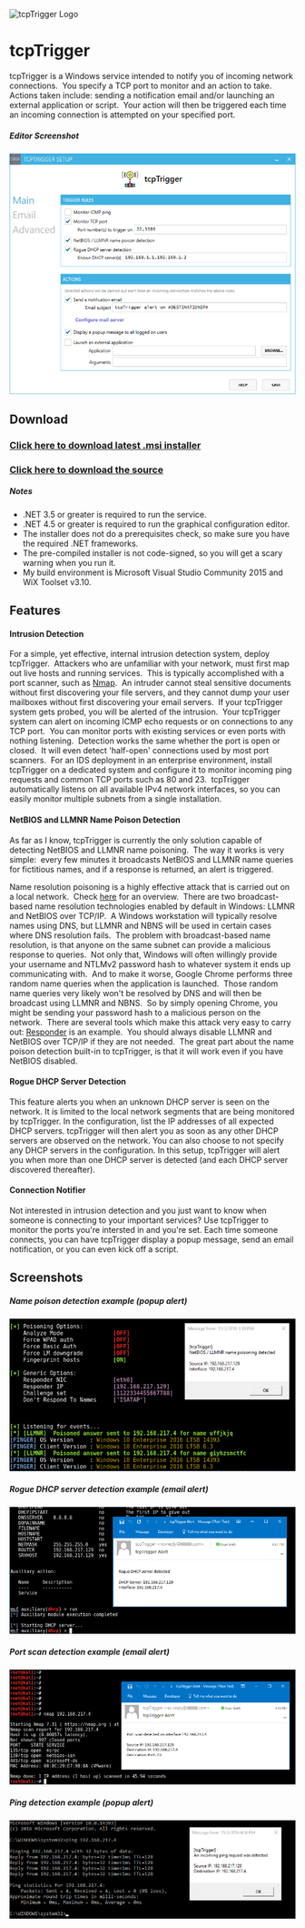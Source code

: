 ![tcpTrigger Logo](https://github.com/R-Smith/tcpTrigger/raw/master/tcpTrigger.Editor/Resources/tcpTrigger%20Logo.png?raw=true)

tcpTrigger
==========

tcpTrigger is a Windows service intended to notify you of incoming network connections.  You specify a TCP port to monitor and an action to take.  Actions taken include: sending a notification email and/or launching an external application or script.  Your action will then be triggered each time an incoming connection is attempted on your specified port.

##### Editor Screenshot
![tcpTrigger Editor](https://github.com/R-Smith/supporting-docs/raw/master/tcpTrigger/tcpTrigger_1.2.png?raw=true "tcpTrigger Editor")

Download
--------
### [Click here to download latest .msi installer](https://github.com/R-Smith/tcpTrigger/releases/download/v1.2.2/tcpTrigger.Setup.msi)
### [Click here to download the source](https://github.com/R-Smith/tcpTrigger/archive/master.zip)
##### Notes
* .NET 3.5 or greater is required to run the service.
* .NET 4.5 or greater is required to run the graphical configuration editor.
* The installer does not do a prerequisites check, so make sure you have the required .NET frameworks.
* The pre-compiled installer is not code-signed, so you will get a scary warning when you run it.
* My build environment is Microsoft Visual Studio Community 2015 and WiX Toolset v3.10.


Features
--------

#### Intrusion Detection

For a simple, yet effective, internal intrusion detection system, deploy tcpTrigger.  Attackers who are unfamiliar with your network, must first map out live hosts and running services.  This is typically accomplished with a port scanner, such as [Nmap](https://nmap.org).  An intruder cannot steal sensitive documents without first discovering your file servers, and they cannot dump your user mailboxes without first discovering your email servers.  If your tcpTrigger system gets probed, you will be alerted of the intrusion.  Your tcpTrigger system can alert on incoming ICMP echo requests or on connections to any TCP port.  You can monitor ports with existing services or even ports with nothing listening.  Detection works the same whether the port is open or closed.  It will even detect 'half-open' connections used by most port scanners.  For an IDS deployment in an enterprise environment, install tcpTrigger on a dedicated system and configure it to monitor incoming ping requests and common TCP ports such as 80 and 23.  tcpTrigger automatically listens on all available IPv4 network interfaces, so you can easily monitor multiple subnets from a single installation.


#### NetBIOS and LLMNR Name Poison Detection

As far as I know, tcpTrigger is currently the only solution capable of detecting NetBIOS and LLMNR name poisoning.  The way it works is very simple:  every few minutes it broadcasts NetBIOS and LLMNR name queries for fictitious names, and if a response is returned, an alert is triggered.


Name resolution poisoning is a highly effective attack that is carried out on a local network.  Check [here](https://www.sternsecurity.com/blog/local-network-attacks-llmnr-and-nbt-ns-poisoning) for an overview.  There are two broadcast-based name resolution technologies enabled by default in Windows: LLMNR and NetBIOS over TCP/IP.  A Windows workstation will typically resolve names using DNS, but LLMNR and NBNS will be used in certain cases where DNS resolution fails.  The problem with broadcast-based name resolution, is that anyone on the same subnet can provide a malicious response to queries.  Not only that, Windows will often willingly provide your username and NTLMv2 password hash to whatever system it ends up communicating with.  And to make it worse, Google Chrome performs three random name queries when the application is launched.  Those random name queries very likely won't be resolved by DNS and will then be broadcast using LLMNR and NBNS.  So by simply opening Chrome, you might be sending your password hash to a malicious person on the network.  There are several tools which make this attack very easy to carry out: [Responder](https://github.com/lgandx/Responder) is an example.  You should always disable LLMNR and NetBIOS over TCP/IP if they are not needed.  The great part about the name poison detection built-in to tcpTrigger, is that it will work even if you have NetBIOS disabled.


#### Rogue DHCP Server Detection

This feature alerts you when an unknown DHCP server is seen on the network.  It is limited to the local network segments that are being monitored by tcpTrigger.  In the configuration, list the IP addresses of all expected DHCP servers.  tcpTrigger will then alert you as soon as any other DHCP servers are observed on the network.  You can also choose to not specify any DHCP servers in the configuration.  In this setup, tcpTrigger will alert you when more than one DHCP server is detected (and each DHCP server discovered thereafter).


#### Connection Notifier

Not interested in intrusion detection and you just want to know when someone is connecting to your important services?  Use tcpTrigger to monitor the ports you're intersted in and you're set.  Each time someone connects, you can have tcpTrigger display a popup message, send an email notification, or you can even kick off a script.


Screenshots
--------------------
##### Name poison detection example (popup alert)
![tcpTrigger name poison detection](https://github.com/R-Smith/supporting-docs/raw/master/tcpTrigger/tcpTrigger.NamePoison.png?raw=true "tcpTrigger name poison detection")

##### Rogue DHCP server detection example (email alert)
![tcpTrigger rogue DHCP server detection](https://github.com/R-Smith/supporting-docs/raw/master/tcpTrigger/tcpTrigger.RogueDHCP.png?raw=true "tcpTrigger rogue DHCP server detection")

##### Port scan detection example (email alert)
![tcpTrigger half-open scan detection](https://github.com/R-Smith/supporting-docs/raw/master/tcpTrigger/tcpTrigger.PortScan.png?raw=true "tcpTrigger half-open scan detection")

##### Ping detection example (popup alert)
![tcpTrigger ping detection](https://github.com/R-Smith/supporting-docs/raw/master/tcpTrigger/tcpTrigger.Ping.png?raw=true "tcpTrigger ping detection")
